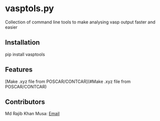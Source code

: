 # vasptols.py

Collection of command line tools to make analysing vasp output faster and easier

## Installation
pip install vasptools

## Features

[Make .xyz file from POSCAR/CONTCAR](#Make .xyz file from POSCAR/CONTCAR)  

## Contributors

Md Rajib Khan Musa: [Email](mailto:irajibdu@gmail.com)  